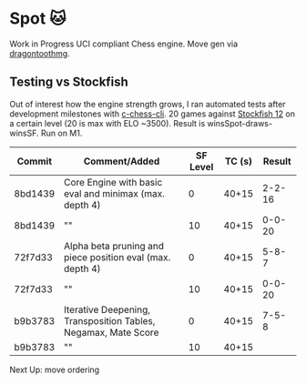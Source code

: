 # Spot 🐱
Work in Progress UCI compliant Chess engine. Move gen via [dragontoothmg](https://pkg.go.dev/github.com/dylhunn/dragontoothmg).
## Testing vs Stockfish
Out of interest how the  engine strength grows, I ran automated tests after development milestones with [c-chess-cli](https://github.com/lucasart/c-chess-cli). 20 games against [Stockfish 12](https://github.com/official-stockfish/Stockfish) on a certain level (20 is max with ELO ~3500). Result is winsSpot-draws-winsSF. Run on M1.

| Commit  | Comment/Added                                                  | SF Level | TC (s) | Result |
|---------|----------------------------------------------------------------|----------|--------|--------|
| 8bd1439 | Core Engine with basic eval and minimax (max. depth 4)         | 0        | 40+15  | 2-2-16 |
| 8bd1439 | ""                                                             | 10       | 40+15  | 0-0-20 |
| 72f7d33 | Alpha beta pruning and piece position eval (max. depth 4)      | 0        | 40+15  | 5-8-7  |
| 72f7d33 | ""                                                             | 10       | 40+15  | 0-0-20 |
| b9b3783 | Iterative Deepening, Transposition Tables, Negamax, Mate Score | 0        | 40+15  | 7-5-8 |
| b9b3783 | ""                                                             | 10       | 40+15  |  |
Next Up: move ordering